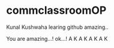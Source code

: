 # commclassroomOP

Kunal Kushwaha learing github amazing..

You are amazing...!
ok...!
A
K
A
K
A
K
A
K
